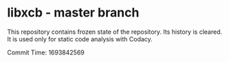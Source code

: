 # libxcb - master branch

This repository contains frozen state of the repository.
Its history is cleared. It is used only for static code
analysis with Codacy.

Commit Time: 1693842569
